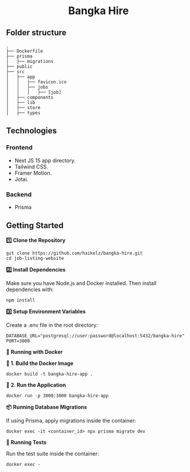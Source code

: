 <div align="center">
  <h1>Bangka Hire</h1>
</div>

## Folder structure

```
.
├── Dockerfile
├── prisma
│   ├── migrations
├── public
├── src
│   ├── app
│   │   ├── favicon.ico
│   │   ├── jobs
│   │   │   ├── [job]
│   ├── components
│   ├── lib
│   ├── store
│   ├── types
```

## Technologies

### Frontend

- Next JS 15 app directory.
- Tailwind CSS.
- Framer Motion.
- Jotai.

### Backend

- Prisma

## Getting Started

**1️⃣ Clone the Repository**

```
git clone https://github.com/haikelz/bangka-hire.git
cd job-listing-website
```

**2️⃣ Install Dependencies**

Make sure you have Node.js and Docker installed.
Then install dependencies with:

```
npm install
```

**3️⃣ Setup Environment Variables**

Create a .env file in the root directory:

```
DATABASE_URL="postgresql://user:password@localhost:5432/bangka-hire"
PORT=3000
```

**🐳 Running with Docker**

**🔹 1. Build the Docker Image**

```
docker build -t bangka-hire-app .
```

**🔹 2. Run the Application**

```
docker run -p 3000:3000 bangka-hire-app
```

**📦 Running Database Migrations**

If using Prisma, apply migrations inside the container:

```
docker exec -it <container_id> npx prisma migrate dev
```

**🧪 Running Tests**

Run the test suite inside the container:

```
docker exec -
```
